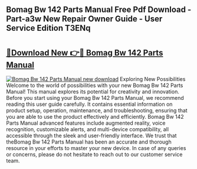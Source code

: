 ## Bomag Bw 142 Parts Manual Free Pdf Download - Part-a3w New Repair Owner Guide - User Service Edition T3ENq

# <h2><a href="http://bc47715.oget.top/?id=Bomag+Bw+142+Parts+Manual">🔗Download New 👉🔴 Bomag Bw 142 Parts Manual</a></h2>

[![Bomag Bw 142 Parts Manual new download](https://i.imgur.com/5g1atiW.png)](http://bc47715.oget.top/?id=Bomag+Bw+142+Parts+Manual)
Exploring New Possibilities Welcome to the world of possibilities with your new Bomag Bw 142 Parts Manual! This manual explores its potential for creativity and innovation. Before you start using your Bomag Bw 142 Parts Manual, we recommend reading this user guide carefully. It contains essential information on product setup, operation, maintenance, and troubleshooting, ensuring that you are able to use the product effectively and efficiently. Bomag Bw 142 Parts Manual advanced features include augmented reality, voice recognition, customizable alerts, and multi-device compatibility, all accessible through the sleek and user-friendly interface. We trust that theBomag Bw 142 Parts Manual has been an accurate and thorough resource in your efforts to master your new device. In case of any queries or concerns, please do not hesitate to reach out to our customer service team.

